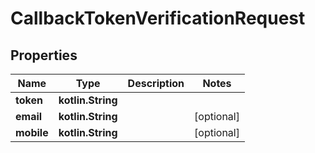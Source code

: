 
# CallbackTokenVerificationRequest

## Properties
Name | Type | Description | Notes
------------ | ------------- | ------------- | -------------
**token** | **kotlin.String** |  | 
**email** | **kotlin.String** |  |  [optional]
**mobile** | **kotlin.String** |  |  [optional]



